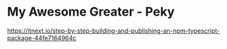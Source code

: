 # My Awesome Greater - Peky

https://itnext.io/step-by-step-building-and-publishing-an-npm-typescript-package-44fe7164964c
